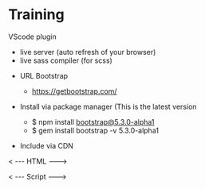 # Training

VScode plugin
- live server (auto refresh of your browser)
- live sass compiler (for scss)

* URL Bootstrap
  - https://getbootstrap.com/

* Install via package manager (This is the latest version
  - $ npm install bootstrap@5.3.0-alpha1
  - $ gem install bootstrap -v 5.3.0-alpha1
  
  
  
* Include via CDN

 < --- HTML --->
<link href="https://cdn.jsdelivr.net/npm/bootstrap@5.3.0-alpha1/dist/css/bootstrap.min.css" rel="stylesheet" integrity="sha384-GLhlTQ8iRABdZLl6O3oVMWSktQOp6b7In1Zl3/Jr59b6EGGoI1aFkw7cmDA6j6gD" crossorigin="anonymous">

 < --- Script --->
 <script src="https://cdn.jsdelivr.net/npm/bootstrap@5.3.0-alpha1/dist/js/bootstrap.bundle.min.js" integrity="sha384-w76AqPfDkMBDXo30jS1Sgez6pr3x5MlQ1ZAGC+nuZB+EYdgRZgiwxhTBTkF7CXvN" crossorigin="anonymous"></script>
 
 
